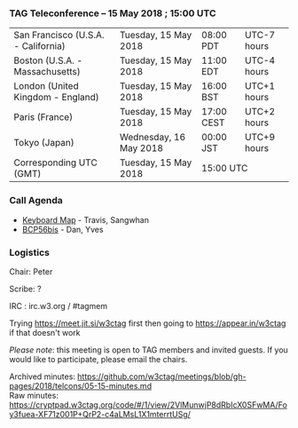 ### TAG Teleconference – 15 May 2018 ; 15:00 UTC

<table>
<tr><td> San Francisco (U.S.A. - California) <td> Tuesday, 15 May 2018 <td> 08:00 PDT <td> UTC-7 hours
<tr><td> Boston (U.S.A. - Massachusetts) <td> Tuesday, 15 May 2018 <td> 11:00 EDT <td> UTC-4 hours
<tr><td> London (United Kingdom - England) <td> Tuesday, 15 May 2018 <td> 16:00 BST <td> UTC+1 hours
<tr><td> Paris (France) <td> Tuesday, 15 May 2018 <td> 17:00 CEST <td> UTC+2 hours
<tr><td> Tokyo (Japan) <td> Wednesday, 16 May 2018 <td> 00:00 JST <td> UTC+9 hours
<tr><td> Corresponding UTC (GMT) <td> Tuesday, 15 May 2018 <td colspan=2> 15:00 UTC
</table>


### Call Agenda

* [Keyboard Map](https://github.com/w3ctag/design-reviews/issues/238) - Travis, Sangwhan
* [BCP56bis](https://github.com/w3ctag/design-reviews/issues/232) - Dan, Yves


### Logistics

Chair: Peter

Scribe: ?

IRC : irc.w3.org / #tagmem

Trying https://meet.jit.si/w3ctag first then going to  https://appear.in/w3ctag if that doesn't work

*Please note*: this meeting is open to TAG members and invited guests. If you would like to participate, please email the chairs.

Archived minutes: https://github.com/w3ctag/meetings/blob/gh-pages/2018/telcons/05-15-minutes.md  
Raw minutes: https://cryptpad.w3ctag.org/code/#/1/view/2VlMunwjP8dRbIcX0SFwMA/Foy3fuea-XF71z001P+QrP2-c4aLMsL1X1mterrtUSg/
